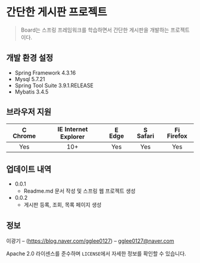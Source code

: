 # 간단한 게시판 프로젝트
> Board는 스프링 프레임워크를 학습하면서 간단한 게시판을 개발하는 프로젝트이다.

## 개발 환경 설정
* Spring Framework 4.3.16
* Mysql 5.7.21
* Spring Tool Suite 3.9.1.RELEASE
* Mybatis 3.4.5

## 브라우저 지원
| <img src="https://user-images.githubusercontent.com/1215767/34348387-a2e64588-ea4d-11e7-8267-a43365103afe.png" alt="Chrome" width="16px" height="16px" /> Chrome | <img src="https://user-images.githubusercontent.com/1215767/34348590-250b3ca2-ea4f-11e7-9efb-da953359321f.png" alt="IE" width="16px" height="16px" /> Internet Explorer | <img src="https://user-images.githubusercontent.com/1215767/34348380-93e77ae8-ea4d-11e7-8696-9a989ddbbbf5.png" alt="Edge" width="16px" height="16px" /> Edge | <img src="https://user-images.githubusercontent.com/1215767/34348394-a981f892-ea4d-11e7-9156-d128d58386b9.png" alt="Safari" width="16px" height="16px" /> Safari | <img src="https://user-images.githubusercontent.com/1215767/34348383-9e7ed492-ea4d-11e7-910c-03b39d52f496.png" alt="Firefox" width="16px" height="16px" /> Firefox |
| :---------: | :---------: | :---------: | :---------: | :---------: |
| Yes | 10+ | Yes | Yes | Yes |

## 업데이트 내역
* 0.0.1
    * Readme.md 문서 작성 및 스프링 웹 프로젝트 생성
* 0.0.2
    * 게시판 등록, 조회, 목록 페이지 생성

## 정보

이광기 – (https://blog.naver.com/gglee0127) – gglee0127@naver.com

Apache 2.0 라이센스를 준수하며 ``LICENSE``에서 자세한 정보를 확인할 수 있습니다.
